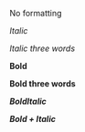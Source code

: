 No formatting

*Italic*

*Italic three words*

**Bold**

**Bold three words**

***BoldItalic***

***Bold + Italic***
